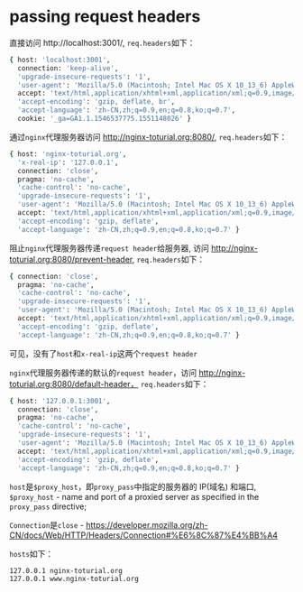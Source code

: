 # passing request headers

直接访问 http://localhost:3001/, `req.headers`如下：

```bash
{ host: 'localhost:3001',
  connection: 'keep-alive',
  'upgrade-insecure-requests': '1',
  'user-agent': 'Mozilla/5.0 (Macintosh; Intel Mac OS X 10_13_6) AppleWebKit/537.36 (KHTML, like Gecko) Chrome/71.0.3578.98 Safari/537.36',
  accept: 'text/html,application/xhtml+xml,application/xml;q=0.9,image/webp,image/apng,*/*;q=0.8',
  'accept-encoding': 'gzip, deflate, br',
  'accept-language': 'zh-CN,zh;q=0.9,en;q=0.8,ko;q=0.7',
  cookie: '_ga=GA1.1.1546537775.1551148026' }
```

通过`nginx`代理服务器访问 http://nginx-toturial.org:8080/, `req.headers`如下：

```bash
{ host: 'nginx-toturial.org',
  'x-real-ip': '127.0.0.1',
  connection: 'close',
  pragma: 'no-cache',
  'cache-control': 'no-cache',
  'upgrade-insecure-requests': '1',
  'user-agent': 'Mozilla/5.0 (Macintosh; Intel Mac OS X 10_13_6) AppleWebKit/537.36 (KHTML, like Gecko) Chrome/71.0.3578.98 Safari/537.36',
  accept: 'text/html,application/xhtml+xml,application/xml;q=0.9,image/webp,image/apng,*/*;q=0.8',
  'accept-encoding': 'gzip, deflate',
  'accept-language': 'zh-CN,zh;q=0.9,en;q=0.8,ko;q=0.7' }
```

阻止`nginx`代理服务器传递`request header`给服务器, 访问 http://nginx-toturial.org:8080/prevent-header, `req.headers`如下：

```bash
{ connection: 'close',
  pragma: 'no-cache',
  'cache-control': 'no-cache',
  'upgrade-insecure-requests': '1',
  'user-agent': 'Mozilla/5.0 (Macintosh; Intel Mac OS X 10_13_6) AppleWebKit/537.36 (KHTML, like Gecko) Chrome/71.0.3578.98 Safari/537.36',
  accept: 'text/html,application/xhtml+xml,application/xml;q=0.9,image/webp,image/apng,*/*;q=0.8',
  'accept-encoding': 'gzip, deflate',
  'accept-language': 'zh-CN,zh;q=0.9,en;q=0.8,ko;q=0.7' }
```

可见，没有了`host`和`x-real-ip`这两个`request header`

`nginx`代理服务器传递的默认的`request header`，访问 http://nginx-toturial.org:8080/default-header， `req.headers`如下：

```bash
{ host: '127.0.0.1:3001',
  connection: 'close',
  pragma: 'no-cache',
  'cache-control': 'no-cache',
  'upgrade-insecure-requests': '1',
  'user-agent': 'Mozilla/5.0 (Macintosh; Intel Mac OS X 10_13_6) AppleWebKit/537.36 (KHTML, like Gecko) Chrome/71.0.3578.98 Safari/537.36',
  accept: 'text/html,application/xhtml+xml,application/xml;q=0.9,image/webp,image/apng,*/*;q=0.8',
  'accept-encoding': 'gzip, deflate',
  'accept-language': 'zh-CN,zh;q=0.9,en;q=0.8,ko;q=0.7' }
```

`host`是`$proxy_host`，即`proxy_pass`中指定的服务器的 IP(域名) 和端口, `$proxy_host` - name and port of a proxied server as specified in the `proxy_pass` directive;

`Connection`是`close` - https://developer.mozilla.org/zh-CN/docs/Web/HTTP/Headers/Connection#%E6%8C%87%E4%BB%A4

`hosts`如下：

```txt
127.0.0.1 nginx-toturial.org
127.0.0.1 www.nginx-toturial.org
```
